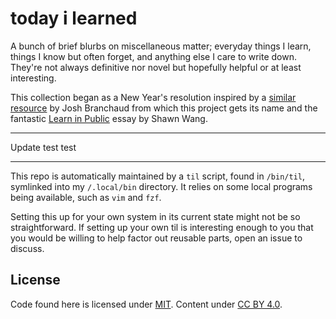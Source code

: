 # today i learned

A bunch of brief blurbs on miscellaneous matter; everyday things I learn, things
I know but often forget, and anything else I care to write down. They're not
always definitive nor novel but hopefully helpful or at least interesting.

This collection began as a New Year's resolution inspired by a [similar
resource][jbranchaud/til] by Josh Branchaud from which this project gets its
name and the fantastic [Learn in Public] essay by Shawn Wang.

[jbranchaud/til]: https://github.com/jbranchaud/til
[learn in public]: https://www.swyx.io/learn-in-public/

---

Update test test

---

This repo is automatically maintained by a `til` script, found in `/bin/til`,
symlinked into my `/.local/bin` directory. It relies on some local programs
being available, such as `vim` and `fzf`.

Setting this up for your own system in its current state might not be so
straightforward. If setting up your own til is interesting enough to you that
you would be willing to help factor out reusable parts, open an issue to
discuss.

## License

Code found here is licensed under [MIT]. Content under [CC BY 4.0].

[MIT]: ./LICENSE
[CC BY 4.0]: https://creativecommons.org/licenses/by/4.0/

